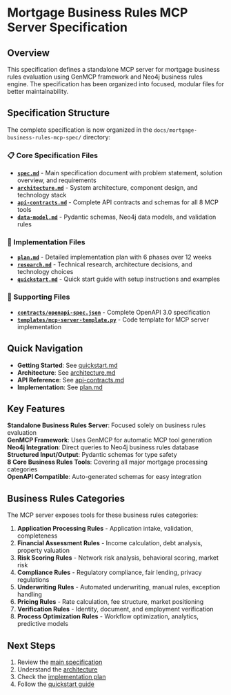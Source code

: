 # Mortgage Business Rules MCP Server Specification

## Overview

This specification defines a standalone MCP server for mortgage business rules evaluation using GenMCP framework and Neo4j business rules engine. The specification has been organized into focused, modular files for better maintainability.

## Specification Structure

The complete specification is now organized in the `docs/mortgage-business-rules-mcp-spec/` directory:

### 📋 Core Specification Files
- **[`spec.md`](./mortgage-business-rules-mcp-spec/spec.md)** - Main specification document with problem statement, solution overview, and requirements
- **[`architecture.md`](./mortgage-business-rules-mcp-spec/architecture.md)** - System architecture, component design, and technology stack
- **[`api-contracts.md`](./mortgage-business-rules-mcp-spec/api-contracts.md)** - Complete API contracts and schemas for all 8 MCP tools
- **[`data-model.md`](./mortgage-business-rules-mcp-spec/data-model.md)** - Pydantic schemas, Neo4j data models, and validation rules

### 🚀 Implementation Files
- **[`plan.md`](./mortgage-business-rules-mcp-spec/plan.md)** - Detailed implementation plan with 6 phases over 12 weeks
- **[`research.md`](./mortgage-business-rules-mcp-spec/research.md)** - Technical research, architecture decisions, and technology choices
- **[`quickstart.md`](./mortgage-business-rules-mcp-spec/quickstart.md)** - Quick start guide with setup instructions and examples

### 📁 Supporting Files
- **[`contracts/openapi-spec.json`](./mortgage-business-rules-mcp-spec/contracts/openapi-spec.json)** - Complete OpenAPI 3.0 specification
- **[`templates/mcp-server-template.py`](./mortgage-business-rules-mcp-spec/templates/mcp-server-template.py)** - Code template for MCP server implementation

## Quick Navigation

- **Getting Started**: See [quickstart.md](./mortgage-business-rules-mcp-spec/quickstart.md)
- **Architecture**: See [architecture.md](./mortgage-business-rules-mcp-spec/architecture.md)
- **API Reference**: See [api-contracts.md](./mortgage-business-rules-mcp-spec/api-contracts.md)
- **Implementation**: See [plan.md](./mortgage-business-rules-mcp-spec/plan.md)

## Key Features

 **Standalone Business Rules Server**: Focused solely on business rules evaluation  
 **GenMCP Framework**: Uses GenMCP for automatic MCP tool generation  
 **Neo4j Integration**: Direct queries to Neo4j business rules database  
 **Structured Input/Output**: Pydantic schemas for type safety  
 **8 Core Business Rules Tools**: Covering all major mortgage processing categories  
 **OpenAPI Compatible**: Auto-generated schemas for easy integration  

## Business Rules Categories

The MCP server exposes tools for these business rules categories:

1. **Application Processing Rules** - Application intake, validation, completeness
2. **Financial Assessment Rules** - Income calculation, debt analysis, property valuation
3. **Risk Scoring Rules** - Network risk analysis, behavioral scoring, market risk
4. **Compliance Rules** - Regulatory compliance, fair lending, privacy regulations
5. **Underwriting Rules** - Automated underwriting, manual rules, exception handling
6. **Pricing Rules** - Rate calculation, fee structure, market positioning
7. **Verification Rules** - Identity, document, and employment verification
8. **Process Optimization Rules** - Workflow optimization, analytics, predictive models

## Next Steps

1. Review the [main specification](./mortgage-business-rules-mcp-spec/spec.md)
2. Understand the [architecture](./mortgage-business-rules-mcp-spec/architecture.md)
3. Check the [implementation plan](./mortgage-business-rules-mcp-spec/plan.md)
4. Follow the [quickstart guide](./mortgage-business-rules-mcp-spec/quickstart.md)